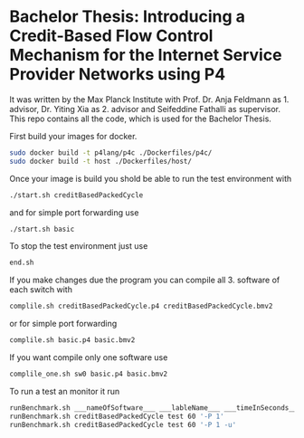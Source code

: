# Bachelor Thesis: Introducing a Credit-Based Flow Control Mechanism for the Internet Service Provider Networks using P4
It was written by the Max Planck Institute with Prof. Dr. Anja Feldmann as 1. advisor, Dr. Yiting Xia as 2. advisor and Seifeddine Fathalli as supervisor. 
This repo contains all the code, which is used for the Bachelor Thesis. 



First build your images for docker. 
```sh
sudo docker build -t p4lang/p4c ./Dockerfiles/p4c/
sudo docker build -t host ./Dockerfiles/host/
```

Once your image is build you shold be able to run the test environment with 
```sh
./start.sh creditBasedPackedCycle
```
and for simple port forwarding use 
```sh
./start.sh basic
```

To stop the test environment just use
```sh
end.sh
```

If you make changes due the program you can compile all 3. software of each switch with
```sh
complile.sh creditBasedPackedCycle.p4 creditBasedPackedCycle.bmv2
```
or for simple port forwarding 
```sh
complile.sh basic.p4 basic.bmv2
```
If you want compile only one software use
```sh
complile_one.sh sw0 basic.p4 basic.bmv2
```

To run a test an monitor it run
```sh
runBenchmark.sh ___nameOfSoftware___ ___lableName___ ___timeInSeconds___ ___concurrentConnection___
runBenchmark.sh creditBasedPackedCycle test 60 '-P 1'
runBenchmark.sh creditBasedPackedCycle test 60 '-P 1 -u' 
```
